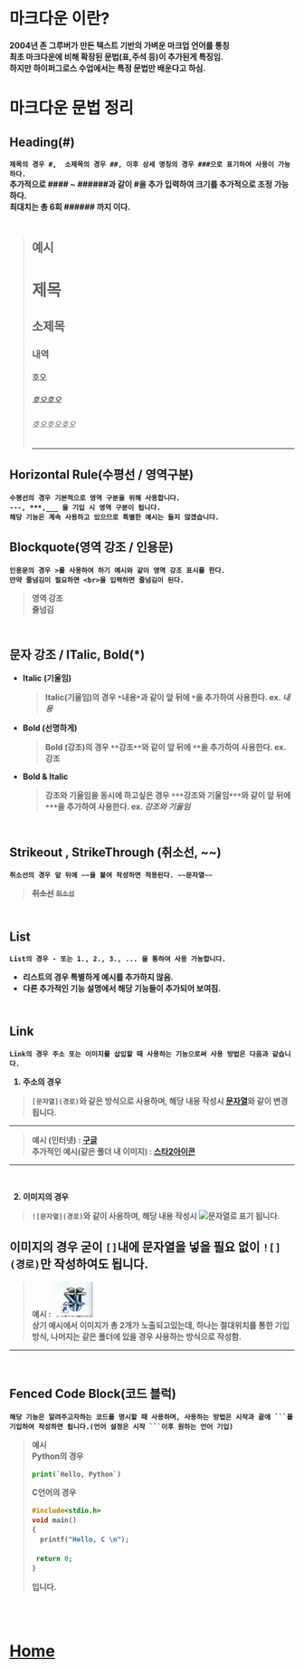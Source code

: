 # <strong>마크다운 이란?
2004년 존 그루버가 만든 텍스트 기반의 가벼운 마크업 언어를 통칭<br>
최초 마크다운에 비해 확장된 문법(표,주석 등)이 추가된게 특징임.<br>
하지만 하이퍼그로스 수업에서는 특정 문법만 배운다고 하심.<br>



# **마크다운 문법 정리**

## **Heading(#)**
 `제목의 경우 #,  소제목의 경우 ##, 이후 상세 명칭의 경우 ###으로 표기하여 사용이 가능하다.`<br>
 추가적으로 #### ~ ######과 같이 #을 추가 입력하여 크기를 추가적으로 조정 가능하다.<br>
 최대치는 총 6회 ###### 까지 이다.
<br><br>
 > 예시
> --- 
> # 제목
> ## 소제목
> ### 내역
> #### 호오
> ##### 호오호오
> ###### 호오호오호오
>---

## **Horizontal Rule(수평선 / 영역구분)**
`수평선의 경우 기본적으로 영역 구분을 위해 사용합니다.`<br>
`---, ***,___ 을 기입 시 영역 구분이 됩니다.`<br> 
`해당 기능은 계속 사용하고 있으므로 특별한 예시는 들지 않겠습니다.`
<br>

## **Blockquote(영역 강조 / 인용문)**
`인용문의 경우 >를 사용하여 하기 예시와 같이 영역 강조 표시를 한다.`<br> 
`만약 줄넘김이 필요하면 <br>을 입력하면 줄넘김이 된다.`
> 영역 강조 <br> 줄넘김

## <br>**문자 강조 / ITalic, Bold(*)**
 - Italic (기울임)
    > Italic(기울임)의 경우 `*`내용`*`과 같이 앞 뒤에 `*`을 추가하여 사용한다. ex. *내용* 
 - Bold (선명하게)
    > Bold (강조)의 경우 `**`강조`**`와 같이 앞 뒤에 `**`을 추가하여 사용한다. ex. **강조** 
 - Bold & Italic
   > 강조와 기울임을 동시에 하고싶은 경우 `***`강조와 기울임`***`와 같이 앞 뒤에 `***`을 추가하여 사용한다. ex. ***강조와 기울임***

## <br>**Strikeout , StrikeThrough (취소선, ~~)**
`취소선의 경우 앞 뒤에 ~~을 붙여 작성하면 적용된다. ~~문자열~~`
> ~~취소선~~ ~~`취소선`~~

## <br>**List**
`List의 경우 - 또는 1., 2., 3., ... 을 통하여 사용 가능합니다.`<br>
 - 리스트의 경우 특별하게 예시를 추가하지 않음.
 - 다른 추가적인 기능 설명에서 해당 기능들이 추가되어 보여짐.

## <br>**Link**
`Link의 경우 주소 또는 이미지를 삽입할 때 사용하는 기능으로써 사용 방법은 다음과 같습니다.` 
1. 주소의 경우
> `[문자열](경로)`와 같은 방식으로 사용하며, 해당 내용 작성시 [문자열](경로)와 같이 변경됩니다. 
---
> 예시 (인터넷) : [구글](https://www.google.com/) <br>
추가적인 예시(같은 폴더 내 이미지) : [스타2아이콘](/%EC%82%AC%EC%A7%84.PNG)
---
<br>

2. 이미지의 경우
> `![문자열](경로)`와 같이 사용하며, 해당 내용 작성시 ![문자열](/경로)로 표기 됩니다.<br> 

이미지의 경우 굳이 `[]`내에 문자열을 넣을 필요 없이 `![](경로)`만 작성하여도 됩니다.
---
> 예시 : ![](/image/%EC%82%AC%EC%A7%84.PNG) <br>
상기 예시에서 이미지가 총 2개가 노출되고있는데, 하나는 절대위치를 통한 기입방식, 나머지는 같은 폴더에 있을 경우 사용하는 방식으로 작성함.
--- 
<br>

## **Fenced Code Block(코드 블럭)**
`해당 기능은 알려주고자하는 코드를 명시할 때 사용하며, 사용하는 방법은 시작과 끝에 ```를 기입하여 작성하면 됩니다.(언어 설정은 시작 ```이후 원하는 언어 기입)`

>예시 <br> 
Python의 경우 <br> 
>```Python
> print(`Hello, Python`)
>```
>C언어의 경우
>```c
>#include<stdio.h>
>void main()
>{
>   printf("Hello, C \n");
>
>  return 0;
>}
>```
>입니다.

<br>
<br>

# **[Home](/readme.md)**